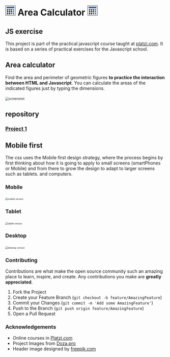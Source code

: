 <!--
|================================================================|
|    Default-CSS | v1.02 Last update: 2021-11-08 | MIT License   |
|    Autor: Juan Diaz - https://github.com/JuanPabloDiaz    |
|================================================================|
-->

# ![](./img/calculator.png) Area Calculator ![](./img/calculator.png)

## JS exercise

This project is part of the practical javascript course taught at [platzi.com](platzi.com). It is based on a series of practical exercises for the Javascript school.

## Area calculator

Find the area and perimeter of geometric figures **to practice the interaction between HTML and Javascript**. You can calculate the areas of the indicated figures just by typing the dimensions.

<img src=".\images\rtablet.png" alt="screenshot" style="zoom: 67%;" />

## repository

### [Project 1](./calculoCoolFiguras.html)

## Mobile first

The css uses the Mobile first design strategy, where the process begins by first thinking about how it is going to apply to small screens (smartPhones or Mobile) and from there to grow the design to adapt to larger screens such as tablets. and computers.

### Mobile

<img src=".\images\rmobile.png" alt="mobile version" style="zoom:50%;" />

### Tablet

<img src=".\images\rtablet.png" alt="tablet version" style="zoom:50%;" />

### Desktop

<img src=".\images\rdesktop.png" alt="desktop version" style="zoom:50%;" />

### Contributing

Contributions are what make the open source community such an amazing place to learn, inspire, and create. Any contributions you make are **greatly appreciated**.

1. Fork the Project
2. Create your Feature Branch (`git checkout -b feature/AmazingFeature`)
3. Commit your Changes (`git commit -m 'Add some AmazingFeature'`)
4. Push to the Branch (`git push origin feature/AmazingFeature`)
5. Open a Pull Request

<!-- ACKNOWLEDGEMENTS -->

### Acknowledgements

- Online courses in [Platzi.com](https://platzi.com/home)
- Project Images from [Doza.pro](https://doza.pro/)
- Header image designed by [freepik.com](http://www.freepik.com)
